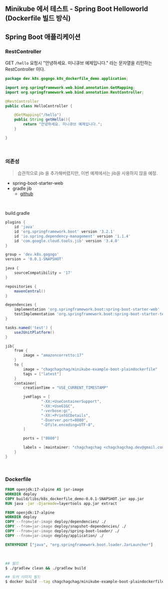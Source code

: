 ## Minikube 에서 테스트 - Spring Boot Helloworld (Dockerfile 빌드 방식)

## Spring Boot 애플리케이션

### RestController

GET `/hello` 요청시 "안녕하세요. 미니큐브 예제입니다." 라는 문자열을 리턴하는 RestController 이다.

```java
package dev.k8s.gogogo.k8s_dockerfile_demo.application;

import org.springframework.web.bind.annotation.GetMapping;
import org.springframework.web.bind.annotation.RestController;

@RestController
public class HelloController {

    @GetMapping("/hello")
    public String getHello(){
        return "안녕하세요. 미니큐브 예제입니다.";
    }

}

```

<br>



### 의존성

> 습관적으로 jib 을 추가해버렸지만, 이번 예제에서는 jib을 사용하지 않을 예정.

- spring-boot-starter-web
- gradle jib
  - [github](https://github.com/GoogleContainerTools/jib)

<br>

build.gradle

```groovy
plugins {
	id 'java'
	id 'org.springframework.boot' version '3.2.1'
	id 'io.spring.dependency-management' version '1.1.4'
	id 'com.google.cloud.tools.jib' version '3.4.0'
}

group = 'dev.k8s.gogogo'
version = '0.0.1-SNAPSHOT'

java {
	sourceCompatibility = '17'
}

repositories {
	mavenCentral()
}

dependencies {
	implementation 'org.springframework.boot:spring-boot-starter-web'
	testImplementation 'org.springframework.boot:spring-boot-starter-test'
}

tasks.named('test') {
	useJUnitPlatform()
}

jib{
	from {
		image = "amazoncorretto:17"
	}
	to {
		image = "chagchagchag/minikube-example-boot-plaindockerfile"
		tags = ["latest"]
	}
	container{
		creationTime = "USE_CURRENT_TIMESTAMP"

		jvmFlags = [
				"-XX:+UseContainerSupport",
				"-XX:+UseG1GC",
				"-verbose:gc",
				"-XX:+PrintGCDetails",
				"-Dserver.port=8080",
				"-Dfile.encoding=UTF-8",
		]

		ports = ["8080"]

		labels = [maintainer: "chagchagchag <chagchagchag.dev@gmail.com>"]
	}
}
```

<br>



### Dockerfile

```dockerfile
FROM openjdk:17-alpine AS jar-image
WORKDIR deploy
COPY build/libs/k8s_dockerfile_demo-0.0.1-SNAPSHOT.jar app.jar
RUN java -jar -Djarmode=layertools app.jar extract

FROM openjdk:17-alpine
WORKDIR deploy
COPY --from=jar-image deploy/dependencies/ ./
COPY --from=jar-image deploy/snapshot-dependencies/ ./
COPY --from=jar-image deploy/spring-boot-loader/ ./
COPY --from=jar-image deploy/application/ ./

ENTRYPOINT ["java", "org.springframework.boot.loader.JarLauncher"]
```

<br>



```bash
## 빌드
$ ./gradlew clean && ./gradlew build

## 도커 이미지 빌드
$ docker build --tag chagchagchag/minikube-example-boot-plaindockerfile:latest .
```


